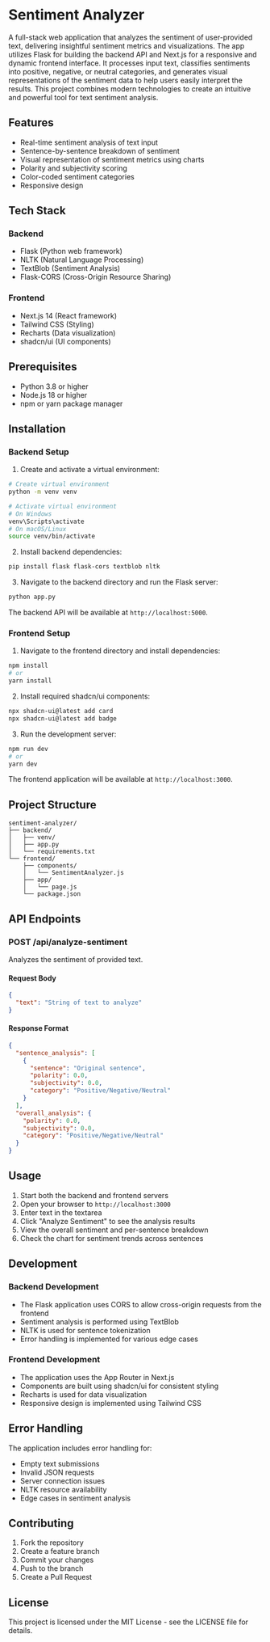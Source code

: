 # Sentiment Analyzer
A full-stack web application that analyzes the sentiment of user-provided text, delivering insightful sentiment metrics and visualizations. The app utilizes Flask for building the backend API and Next.js for a responsive and dynamic frontend interface. It processes input text, classifies sentiments into positive, negative, or neutral categories, and generates visual representations of the sentiment data to help users easily interpret the results. This project combines modern technologies to create an intuitive and powerful tool for text sentiment analysis.



## Features

- Real-time sentiment analysis of text input
- Sentence-by-sentence breakdown of sentiment
- Visual representation of sentiment metrics using charts
- Polarity and subjectivity scoring
- Color-coded sentiment categories
- Responsive design

## Tech Stack

### Backend
- Flask (Python web framework)
- NLTK (Natural Language Processing)
- TextBlob (Sentiment Analysis)
- Flask-CORS (Cross-Origin Resource Sharing)

### Frontend
- Next.js 14 (React framework)
- Tailwind CSS (Styling)
- Recharts (Data visualization)
- shadcn/ui (UI components)

## Prerequisites

- Python 3.8 or higher
- Node.js 18 or higher
- npm or yarn package manager

## Installation

### Backend Setup

1. Create and activate a virtual environment:
```bash
# Create virtual environment
python -m venv venv

# Activate virtual environment
# On Windows
venv\Scripts\activate
# On macOS/Linux
source venv/bin/activate
```

2. Install backend dependencies:
```bash
pip install flask flask-cors textblob nltk
```

3. Navigate to the backend directory and run the Flask server:
```bash
python app.py
```

The backend API will be available at `http://localhost:5000`.

### Frontend Setup

1. Navigate to the frontend directory and install dependencies:
```bash
npm install
# or
yarn install
```

2. Install required shadcn/ui components:
```bash
npx shadcn-ui@latest add card
npx shadcn-ui@latest add badge
```

3. Run the development server:
```bash
npm run dev
# or
yarn dev
```

The frontend application will be available at `http://localhost:3000`.

## Project Structure

```
sentiment-analyzer/
├── backend/
│   ├── venv/
│   ├── app.py
│   └── requirements.txt
└── frontend/
    ├── components/
    │   └── SentimentAnalyzer.js
    ├── app/
    │   └── page.js
    └── package.json
```

## API Endpoints

### POST /api/analyze-sentiment

Analyzes the sentiment of provided text.

#### Request Body
```json
{
  "text": "String of text to analyze"
}
```

#### Response Format
```json
{
  "sentence_analysis": [
    {
      "sentence": "Original sentence",
      "polarity": 0.0,
      "subjectivity": 0.0,
      "category": "Positive/Negative/Neutral"
    }
  ],
  "overall_analysis": {
    "polarity": 0.0,
    "subjectivity": 0.0,
    "category": "Positive/Negative/Neutral"
  }
}
```

## Usage

1. Start both the backend and frontend servers
2. Open your browser to `http://localhost:3000`
3. Enter text in the textarea
4. Click "Analyze Sentiment" to see the analysis results
5. View the overall sentiment and per-sentence breakdown
6. Check the chart for sentiment trends across sentences

## Development

### Backend Development

- The Flask application uses CORS to allow cross-origin requests from the frontend
- Sentiment analysis is performed using TextBlob
- NLTK is used for sentence tokenization
- Error handling is implemented for various edge cases

### Frontend Development

- The application uses the App Router in Next.js
- Components are built using shadcn/ui for consistent styling
- Recharts is used for data visualization
- Responsive design is implemented using Tailwind CSS

## Error Handling

The application includes error handling for:
- Empty text submissions
- Invalid JSON requests
- Server connection issues
- NLTK resource availability
- Edge cases in sentiment analysis

## Contributing

1. Fork the repository
2. Create a feature branch
3. Commit your changes
4. Push to the branch
5. Create a Pull Request

## License

This project is licensed under the MIT License - see the LICENSE file for details.
